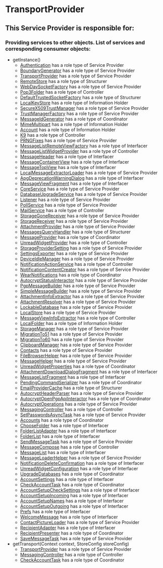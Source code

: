 # TransportProvider
## This Service Provider is responsible for:
### Providing services to other objects. List of services and corresponding consumer objects: 
* getInstance()
	* [Authentication](../ServiceProviders/Authentication.md) has a role type of Service Provider
	* [BoundaryGenerator](../ServiceProviders/BoundaryGenerator.md) has a role type of Service Provider
	* [TransportProvider](../ServiceProviders/TransportProvider.md) has a role type of Service Provider
	* [RemoteStore](../Structurers/RemoteStore.md) has a role type of Structurer
	* [WebDavSocketFactory](../ServiceProviders/WebDavSocketFactory.md) has a role type of Service Provider
	* [Pop3Folder](../Controllers/Pop3Folder.md) has a role type of Controller
	* [DefaultTrustedSocketFactory](../Structurers/DefaultTrustedSocketFactory.md) has a role type of Structurer
	* [LocalKeyStore](../InformationHolders/LocalKeyStore.md) has a role type of Information Holder
	* [SecureX509TrustManager](../ServiceProviders/SecureX509TrustManager.md) has a role type of Service Provider
	* [TrustManagerFactory](../ServiceProviders/TrustManagerFactory.md) has a role type of Service Provider
	* [MessageIdGenerator](../Coordinators/MessageIdGenerator.md) has a role type of Coordinator
	* [MimeMultipart](../InformationHolders/MimeMultipart.md) has a role type of Information Holder
	* [Account](../InformationHolders/Account.md) has a role type of Information Holder
	* [K9](../Controllers/K9.md) has a role type of Controller
	* [PRNGFixes](../ServiceProviders/PRNGFixes.md) has a role type of Service Provider
	* [MessageListRemoteViewFactory](../Interfacers/MessageListRemoteViewFactory.md) has a role type of Interfacer
	* [MessageListWidgetProvider](../Controllers/MessageListWidgetProvider.md) has a role type of Controller
	* [MessageHeader](../Interfacers/MessageHeader.md) has a role type of Interfacer
	* [MessageContainerView](../Interfacers/MessageContainerView.md) has a role type of Interfacer
	* [MessageTopView](../Interfacers/MessageTopView.md) has a role type of Interfacer
	* [LocalMessageExtractorLoader](../ServiceProviders/LocalMessageExtractorLoader.md) has a role type of Service Provider
	* [ApgDeprecationWarningDialog](../Interfacers/ApgDeprecationWarningDialog.md) has a role type of Interfacer
	* [MessageViewFragment](../Interfacers/MessageViewFragment.md) has a role type of Interfacer
	* [CoreService](../ServiceProviders/CoreService.md) has a role type of Service Provider
	* [DatabaseUpgradeService](../ServiceProviders/DatabaseUpgradeService.md) has a role type of Service Provider
	* [Listener](../ServiceProviders/Listener.md) has a role type of Service Provider
	* [PollService](../ServiceProviders/PollService.md) has a role type of Service Provider
	* [MailService](../Controllers/MailService.md) has a role type of Controller
	* [StorageGoneReceiver](../ServiceProviders/StorageGoneReceiver.md) has a role type of Service Provider
	* [StorageReceiver](../ServiceProviders/StorageReceiver.md) has a role type of Service Provider
	* [AttachmentProvider](../ServiceProviders/AttachmentProvider.md) has a role type of Service Provider
	* [MessagesQueryHandler](../Structurers/MessagesQueryHandler.md) has a role type of Structurer
	* [MessageProvider](../Coordinators/MessageProvider.md) has a role type of Coordinator
	* [UnreadWidgetProvider](../Controllers/UnreadWidgetProvider.md) has a role type of Controller
	* [StorageProviderSetting](../ServiceProviders/StorageProviderSetting.md) has a role type of Service Provider
	* [SettingsExporter](../ServiceProviders/SettingsExporter.md) has a role type of Service Provider
	* [DeviceIdleManager](../ServiceProviders/DeviceIdleManager.md) has a role type of Service Provider
	* [NotificationActionService](../Controllers/NotificationActionService.md) has a role type of Controller
	* [NotificationContentCreator](../ServiceProviders/NotificationContentCreator.md) has a role type of Service Provider
	* [WearNotifications](../Coordinators/WearNotifications.md) has a role type of Coordinator
	* [AutocryptStatusInteractor](../ServiceProviders/AutocryptStatusInteractor.md) has a role type of Service Provider
	* [PgpMessageBuilder](../ServiceProviders/PgpMessageBuilder.md) has a role type of Service Provider
	* [SimpleMessageBuilder](../ServiceProviders/SimpleMessageBuilder.md) has a role type of Service Provider
	* [AttachmentInfoExtractor](../ServiceProviders/AttachmentInfoExtractor.md) has a role type of Service Provider
	* [AttachmentResolver](../ServiceProviders/AttachmentResolver.md) has a role type of Service Provider
	* [LockableDatabase](../ServiceProviders/LockableDatabase.md) has a role type of Service Provider
	* [LocalStore](../ServiceProviders/LocalStore.md) has a role type of Service Provider
	* [MessageViewInfoExtractor](../Controllers/MessageViewInfoExtractor.md) has a role type of Controller
	* [LocalFolder](../InformationHolders/LocalFolder.md) has a role type of Information Holder
	* [StorageManager](../ServiceProviders/StorageManager.md) has a role type of Service Provider
	* [MigrationTo51](../ServiceProviders/MigrationTo51.md) has a role type of Service Provider
	* [MigrationTo60](../ServiceProviders/MigrationTo60.md) has a role type of Service Provider
	* [ClipboardManager](../ServiceProviders/ClipboardManager.md) has a role type of Service Provider
	* [Contacts](../ServiceProviders/Contacts.md) has a role type of Service Provider
	* [FileBrowserHelper](../ServiceProviders/FileBrowserHelper.md) has a role type of Service Provider
	* [MessageHelper](../ServiceProviders/MessageHelper.md) has a role type of Service Provider
	* [UnreadWidgetProperties](../Coordinators/UnreadWidgetProperties.md) has a role type of Coordinator
	* [AttachmentDownloadDialogFragment](../Interfacers/AttachmentDownloadDialogFragment.md) has a role type of Interfacer
	* [MessageListFragment](../Interfacers/MessageListFragment.md) has a role type of Interfacer
	* [PendingCommandSerializer](../Coordinators/PendingCommandSerializer.md) has a role type of Coordinator
	* [EmailProviderCache](../Structurers/EmailProviderCache.md) has a role type of Structurer
	* [AutocryptHeaderParser](../ServiceProviders/AutocryptHeaderParser.md) has a role type of Service Provider
	* [AutocryptOpenPgpApiInteractor](../Coordinators/AutocryptOpenPgpApiInteractor.md) has a role type of Coordinator
	* [AutocryptOperations](../ServiceProviders/AutocryptOperations.md) has a role type of Service Provider
	* [MessagingController](../Controllers/MessagingController.md) has a role type of Controller
	* [SetPasswordsAsyncTask](../ServiceProviders/SetPasswordsAsyncTask.md) has a role type of Service Provider
	* [Accounts](../Coordinators/Accounts.md) has a role type of Coordinator
	* [ChooseFolder](../Interfacers/ChooseFolder.md) has a role type of Interfacer
	* [FolderListAdapter](../Interfacers/FolderListAdapter.md) has a role type of Interfacer
	* [FolderList](../Interfacers/FolderList.md) has a role type of Interfacer
	* [SendMessageTask](../ServiceProviders/SendMessageTask.md) has a role type of Service Provider
	* [MessageCompose](../Controllers/MessageCompose.md) has a role type of Controller
	* [MessageList](../Interfacers/MessageList.md) has a role type of Interfacer
	* [MessageLoaderHelper](../ServiceProviders/MessageLoaderHelper.md) has a role type of Service Provider
	* [NotificationDeleteConfirmation](../Interfacers/NotificationDeleteConfirmation.md) has a role type of Interfacer
	* [UnreadWidgetConfiguration](../Interfacers/UnreadWidgetConfiguration.md) has a role type of Interfacer
	* [UpgradeDatabases](../Coordinators/UpgradeDatabases.md) has a role type of Coordinator
	* [AccountSettings](../Interfacers/AccountSettings.md) has a role type of Interfacer
	* [CheckAccountTask](../Coordinators/CheckAccountTask.md) has a role type of Coordinator
	* [AccountSetupCheckSettings](../Interfacers/AccountSetupCheckSettings.md) has a role type of Interfacer
	* [AccountSetupIncoming](../Interfacers/AccountSetupIncoming.md) has a role type of Interfacer
	* [AccountSetupNames](../Interfacers/AccountSetupNames.md) has a role type of Interfacer
	* [AccountSetupOutgoing](../Interfacers/AccountSetupOutgoing.md) has a role type of Interfacer
	* [Prefs](../Interfacers/Prefs.md) has a role type of Interfacer
	* [WelcomeMessage](../Interfacers/WelcomeMessage.md) has a role type of Interfacer
	* [ContactPictureLoader](../ServiceProviders/ContactPictureLoader.md) has a role type of Service Provider
	* [RecipientAdapter](../Interfacers/RecipientAdapter.md) has a role type of Interfacer
	* [RecipientPresenter](../Coordinators/RecipientPresenter.md) has a role type of Coordinator
	* [SaveMessageTask](../ServiceProviders/SaveMessageTask.md) has a role type of Service Provider
* getTransport(Context context, StoreConfig storeConfig)
	* [TransportProvider](../ServiceProviders/TransportProvider.md) has a role type of Service Provider
	* [MessagingController](../Controllers/MessagingController.md) has a role type of Controller
	* [CheckAccountTask](../Coordinators/CheckAccountTask.md) has a role type of Coordinator
